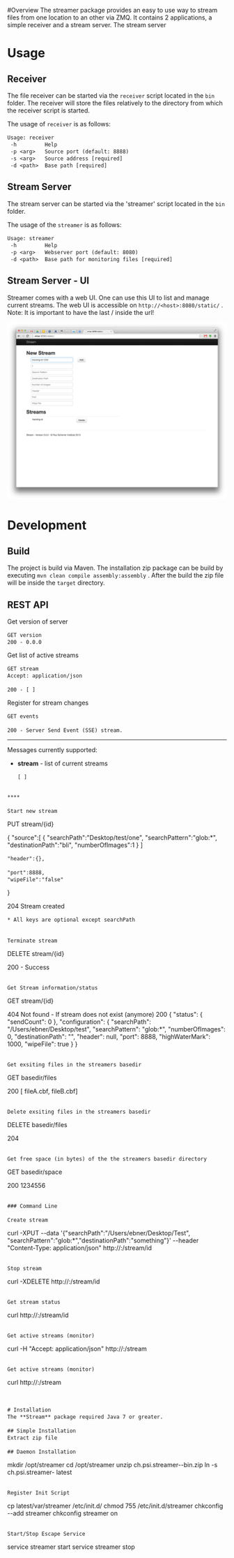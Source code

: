 #Overview
The streamer package provides an easy to use way to stream files from one location to an other via ZMQ.
It contains 2 applications, a simple receiver and a stream server. The stream server



# Usage

## Receiver
The file receiver can be started via the `receiver` script located in the `bin` folder. The receiver will store the files relatively to 
the directory from which the receiver script is started.

The usage of `receiver` is as follows:

```
Usage: receiver
 -h         Help
 -p <arg>   Source port (default: 8888)
 -s <arg>   Source address [required]
 -d <path>	Base path [required]
```

## Stream Server
The stream server can be started via the 'streamer' script located in the `bin` folder.

The usage of the `streamer` is as follows:

```
Usage: streamer
 -h         Help
 -p <arg>   Webserver port (default: 8080)
 -d <path>	Base path for monitoring files [required]
```

## Stream Server - UI
Streamer comes with a web UI. One can use this UI to list and manage current streams.
The web UI is accessible on `http://<host>:8080/static/` . Note: It is important to have the last / inside the url!

![Screenshot](ch.psi.sync/screenshot.png?raw) 


# Development

## Build
The project is build via Maven. The installation zip package can be build by executing `mvn clean compile assembly:assembly` . 
After the build the zip file will be inside the `target` directory.

## REST API

Get version of server

```
GET version
200 - 0.0.0
```

Get list of active streams

```
GET stream
Accept: application/json

200 - [ ]
```

Register for stream changes 

```
GET events
 
200 - Server Send Event (SSE) stream.
```

****

Messages currently supported:

* **stream** - list of current streams

    ```
    [ ]
```

****

Start new stream

```
PUT stream/{id}

{
	"source":[
		{
			"searchPath":"Desktop/test/one",
			"searchPattern":"glob:*",
			"destinationPath":"bli",
			"numberOfImages":1
		}
	]
    
    "header":{},

    "port":8888,
    "wipeFile":"false"
    
}

204 Stream created
```
* All keys are optional except searchPath


Terminate stream

```
DELETE stream/{id}

200 - Success
```

Get Stream information/status

```
GET stream/{id}

404 Not found - If stream does not exist (anymore)
200 
{
    "status": {
        "sendCount": 0
    },
    "configuration": {
        "searchPath": "/Users/ebner/Desktop/test",
        "searchPattern": "glob:*",
        "numberOfImages": 0,
        "destinationPath": "",
        "header": null,
        "port": 8888,
        "highWaterMark": 1000,
        "wipeFile": true
    }
}
```

Get exsiting files in the streamers basedir

```
GET basedir/files

200
[ fileA.cbf, fileB.cbf]
```

Delete exsiting files in the streamers basedir

```
DELETE basedir/files

204
```

Get free space (in bytes) of the the streamers basedir directory

```
GET basedir/space

200
1234556
```

### Command Line

Create stream

```
curl -XPUT --data '{"searchPath":"/Users/ebner/Desktop/Test", "searchPattern":"glob:*","destinationPath":"something"}' --header "Content-Type: application/json" http://<hostname>:<port>/stream/id
```

Stop stream

```
curl -XDELETE http://<hostname>:<port>/stream/id
```

Get stream status

```
curl http://<hostname>:<port>/stream/id
```

Get active streams (monitor)

```
curl -H "Accept: application/json" http://<hostname>:<port>/stream
```

Get active streams (monitor)

```
curl http://<hostname>:<port>/stream
```


# Installation
The **Stream** package required Java 7 or greater.

## Simple Installation
Extract zip file

## Daemon Installation

```
mkdir /opt/streamer
cd /opt/streamer
unzip ch.psi.streamer-<version>-bin.zip
ln -s ch.psi.streamer-<version> latest
```

Register Init Script

```
cp latest/var/streamer /etc/init.d/
chmod 755 /etc/init.d/streamer
chkconfig --add streamer
chkconfig streamer on
```

Start/Stop Escape Service

```
service streamer start
service streamer stop
```